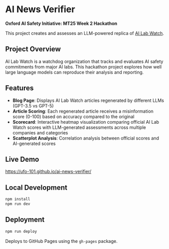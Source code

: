 # AI News Verifier

**Oxford AI Safety Initiative: MT25 Week 2 Hackathon**

This project creates and assesses an LLM-powered replica of [AI Lab Watch](https://ailabwatch.org/).

## Project Overview

AI Lab Watch is a watchdog organization that tracks and evaluates AI safety commitments from major AI labs. This hackathon project explores how well large language models can reproduce their analysis and reporting.

## Features

- **Blog Page**: Displays AI Lab Watch articles regenerated by different LLMs (GPT-3.5 vs GPT-5)
- **Article Scoring**: Each regenerated article receives a misinformation score (0-100) based on accuracy compared to the original
- **Scorecard**: Interactive heatmap visualization comparing official AI Lab Watch scores with LLM-generated assessments across multiple companies and categories
- **Scatterplot Analysis**: Correlation analysis between official scores and AI-generated scores

## Live Demo

https://ufo-101.github.io/ai-news-verifier/

## Local Development

```bash
npm install
npm run dev
```

## Deployment

```bash
npm run deploy
```

Deploys to GitHub Pages using the `gh-pages` package.

